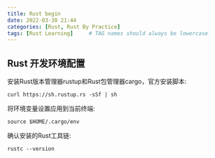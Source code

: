 ```yaml
---
title: Rust begin
date: 2022-03-30 21:44
categories: [Rust, Rust By Practice]
tags: [Rust Learning]     # TAG names should always be lowercase
---
```


## Rust 开发环境配置
安装Rust版本管理器rustup和Rust包管理器cargo，官方安装脚本:
```
curl https://sh.rustup.rs -sSf | sh
```
将环境变量设置应用到当前终端:
```
source $HOME/.cargo/env
```
确认安装的Rust工具链:
```
rustc --version
```

